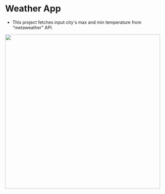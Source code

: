 # Weather App

- This project fetches input city's max and min temperature from "metaweather" API.

<img src="https://user-images.githubusercontent.com/35692128/83163784-19a6c880-a114-11ea-8260-086d8f55b0d6.png" height=500>
